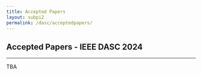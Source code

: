 ```yaml
---
title: Accepted Papers
layout: subpi2
permalink: /dasc/acceptedpapers/
---
```


<h2>Accepted Papers - IEEE DASC 2024</h2>
<hr/>
TBA